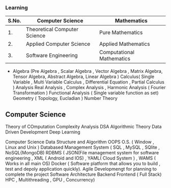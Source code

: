 ### Learning 

| S.No. | Computer Science             | Mathematics |
| ----- | ---------------------------- | ----------- |
| 1.    | Theoretical Computer Science | Pure Mathematics
| 2.    | Applied Computer Science     | Applied Mathematics |
| 3.    | Software Engineering         | Computational Mathematics |


- Algebra (Pre Algebra , Scalar Algebra , Vector Algebra , Matrix Algebra, Tensor Algebra, Abstract Algebra, Linear Algebra ) 
Calculus( Single Variable , Multi Variable Calculus , Differential Equation , Partial Calculus )
Analysis
Real Analysis , Complex Analysis , Harmonic Analysis ( Fourier Transformation ) 
Functional Analysis ( Single variable function as set)
Geometry ( Topology, Eucladian )
Number Theory

## Computer Science

Theory of COmputation
Complexity Analysis
DSA
Algorithmic Theory
Data Driven Development
Deep Learning


Computer Science 
Data Structure and Algorithm 
OOPS
O.S. ( Window , Linux and Unix )
Databased Management System ( SQL , MySQL , SQlite , NoSQL{MongoDB)
RDBMS ( JSON(File management system for software engineering , XML ( Android and IOS) , YAML( Cloud System ) , WAMS ( Works in all main OS)
Docker ( Software platform that allows you to build , test and depoly application quickly).
Agile Developmengt for planning to complete the project
Software Architecture
Backend Frontend  ( Full Stack)
HPC , Multithreading , GPU , Concurrency)
